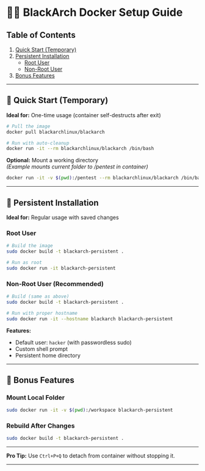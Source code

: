 # 🏴‍☠️ BlackArch Docker Setup Guide

## Table of Contents
1. [Quick Start (Temporary)](#-quick-start-temporary)
2. [Persistent Installation](#-persistent-installation)
   - [Root User](#root-user)
   - [Non-Root User](#non-root-user)
3. [Bonus Features](#-bonus-features)

---

## 🚀 Quick Start (Temporary)
**Ideal for:** One-time usage (container self-destructs after exit)

```bash
# Pull the image
docker pull blackarchlinux/blackarch

# Run with auto-cleanup
docker run -it --rm blackarchlinux/blackarch /bin/bash
```

**Optional:** Mount a working directory  
*(Example mounts current folder to /pentest in container)*
```bash
docker run -it -v $(pwd):/pentest --rm blackarchlinux/blackarch /bin/bash
```

---

## 💾 Persistent Installation
**Ideal for:** Regular usage with saved changes

### Root User
```bash
# Build the image
sudo docker build -t blackarch-persistent .

# Run as root
sudo docker run -it blackarch-persistent
```

### Non-Root User (Recommended)
```bash
# Build (same as above)
sudo docker build -t blackarch-persistent .

# Run with proper hostname
sudo docker run -it --hostname blackarch blackarch-persistent
```
**Features:**
- Default user: `hacker` (with passwordless sudo)
- Custom shell prompt
- Persistent home directory

---

## 🎁 Bonus Features

### Mount Local Folder
```bash
sudo docker run -it -v $(pwd):/workspace blackarch-persistent
```

### Rebuild After Changes
```bash
sudo docker build -t blackarch-persistent .
```

---

**Pro Tip:** Use `Ctrl+P+Q` to detach from container without stopping it.

---
